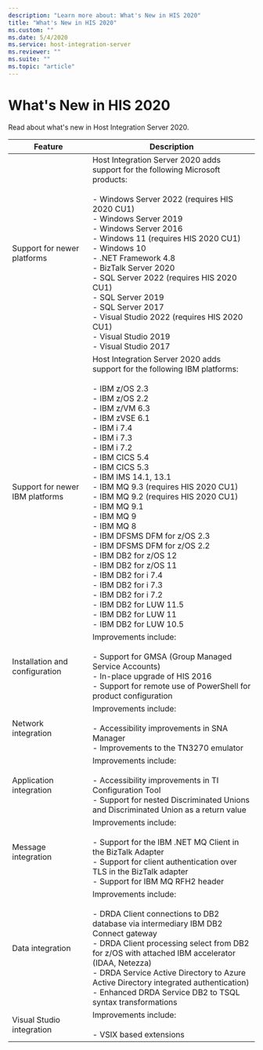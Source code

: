 ```yaml
---
description: "Learn more about: What's New in HIS 2020"
title: "What's New in HIS 2020"
ms.custom: ""
ms.date: 5/4/2020
ms.service: host-integration-server
ms.reviewer: ""
ms.suite: ""
ms.topic: "article"
---
```

# What's New in HIS 2020
Read about what's new in Host Integration Server 2020.  


|             Feature             |                                                                                                                                                                                                                                                                       Description                                                                                                                                                                                                                                                                        |
|---------------------------------|----------------------------------------------------------------------------------------------------------------------------------------------------------------------------------------------------------------------------------------------------------------------------------------------------------------------------------------------------------------------------------------------------------------------------------------------------------------------------------------------------------------------------------------------------------|
|   Support for newer platforms   |                                                                                                                                                       Host Integration Server 2020 adds support for the following Microsoft products:<br /><br />-   Windows Server 2022 (requires HIS 2020 CU1)<br />-   Windows Server 2019 <br />-   Windows Server 2016<br />-   Windows 11 (requires HIS 2020 CU1)<br />-   Windows 10<br />-   .NET Framework 4.8<br />-   BizTalk Server 2020 <br />-   SQL Server 2022 (requires HIS 2020 CU1)<br />-   SQL Server 2019 <br />-   SQL Server 2017 <br />-   Visual Studio 2022 (requires HIS 2020 CU1)<br />-   Visual Studio 2019  <br />-  Visual Studio 2017                                                                                                                                                      |
| Support for newer IBM platforms |                                       Host Integration Server 2020 adds support for the following IBM platforms:<br /><br /> -   IBM z/OS 2.3 <br />-   IBM z/OS 2.2<br />-   IBM z/VM 6.3<br />-   IBM zVSE  6.1<br />-   IBM i 7.4 <br />-   IBM i 7.3 <br />-   IBM i 7.2<br />-   IBM CICS 5.4 <br />-   IBM CICS 5.3<br />-   IBM IMS 14.1, 13.1<br />-   IBM MQ 9.3 (requires HIS 2020 CU1)<br />-   IBM MQ 9.2 (requires HIS 2020 CU1)<br />-   IBM MQ 9.1 <br />-   IBM MQ 9 <br />-   IBM MQ 8<br />-   IBM DFSMS DFM for z/OS 2.3 <br />-   IBM DFSMS DFM for z/OS 2.2<br />-   IBM DB2 for z/OS 12 <br />-   IBM DB2 for z/OS 11<br />-   IBM DB2 for i 7.4 <br />-   IBM DB2 for i 7.3 <br />-   IBM DB2 for i 7.2<br />-   IBM DB2 for LUW 11.5 <br />-   IBM DB2 for LUW 11<br />-   IBM DB2 for LUW 10.5                                       |
| Installation and configuration  |                                                                                                                                                                              Improvements include:<br /><br /> -   Support for GMSA (Group Managed Service Accounts)<br />-   In-place upgrade of HIS 2016<br />-   Support for remote use of PowerShell for product configuration                                                                                                                                                                               |
|       Network integration       |                                                                                                                                                                                   Improvements include:<br /><br />-   Accessibility improvements in SNA Manager<br />-   Improvements to the TN3270 emulator                                                                                                                                                                                    |
|     Application integration     |                                                                                                                                                                                                                                                    Improvements include:<br /><br />-   Accessibility improvements in TI Configuration Tool<br />-   Support for nested Discriminated Unions and Discriminated Union as a return value                                                                                                                                                                                                                                                    |
|       Message integration       |                                                                                                                                       Improvements include:<br /><br />-   Support for the IBM .NET MQ Client in the BizTalk Adapter<br />-   Support for client authentication over TLS in the BizTalk adapter     <br />-   Support for IBM MQ RFH2 header                                                                                                                                   |
|        Data integration         | Improvements include:<br /><br />-   DRDA Client connections to DB2 database via intermediary IBM DB2 Connect gateway<br />-   DRDA Client processing select from DB2 for z/OS with attached IBM accelerator (IDAA, Netezza)<br />-   DRDA Service Active Directory to Azure Active Directory integrated authentication)<br />-   Enhanced DRDA Service DB2 to TSQL syntax transformations |
|       Visual Studio integration       |                                                                                                                                       Improvements include:<br /><br /> -   VSIX based extensions
